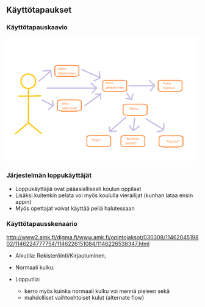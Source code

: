 ## Käyttötapaukset

### Käyttötapauskaavio
 ![Kaavio](kuvat/kaavio.png)
 
 
### Järjestelmän loppukäyttäjät

  * Loppukäyttäjiä ovat pääasiallisesti koulun oppilaat
  * Lisäksi kuitenkin pelata voi myös koululla vierailijat (kunhan lataa ensin appin)
  * Myös opettajat voivat käyttää peliä halutessaan


### Käyttötapausskenaario
http://www2.amk.fi/digma.fi/www.amk.fi/opintojaksot/030308/1146204519802/1146224777754/1146226151084/1146226538347.html
- Alkutila: Rekisteröinti/Kirjautuminen, 
              
- Normaali kulku: 
    
- Lopputila: 
    
  * kerro myös kuinka normaali kulku voi mennä pieleen sekä
  * mahdolliset vaihtoehtoiset kulut (alternate flow)


